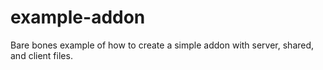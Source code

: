 # example-addon
Bare bones example of how to create a simple addon with server, shared, and client files.
